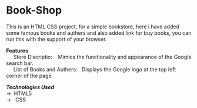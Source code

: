 # Book-Shop


This is an HTML CSS project, for a simple bookstore, here i have added some famous books and authers and also added link for buy books, you can run this with the support of your browser.

**Features**  
 &nbsp;&nbsp;&nbsp;&nbsp;   Store Discriptio: &nbsp;&nbsp; Mimics the functionality and appearance of the Google search bar.  
  &nbsp;&nbsp;&nbsp;&nbsp;  List of Books and Authers:&nbsp;&nbsp; Displays the Google logo at the top left corner of the page.  



***Technologies Used***  
->&nbsp;&nbsp;HTML5  
-> &nbsp;&nbsp;CSS

